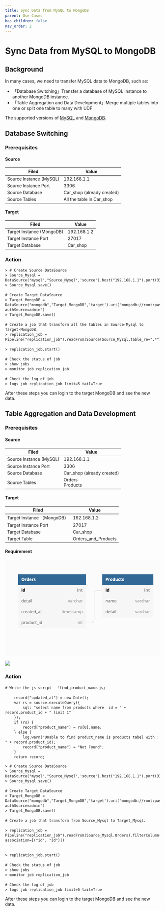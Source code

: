 ```yaml
---
title: Sync Data from MySQL to MongoDB
parent: Use Cases
has_children: false
nav_order: 2
---
```

# Sync Data from MySQL to MongoDB

## Background

In many cases, we need to transfer MySQL data to MongoDB, such as:

- 「Database Switching」Transfer a database of MySQL instance to another MongoDB instance.
- 「Table Aggregation and Data Development」Merge multiple tables into one  or split one table to many with UDF

The supported versions of [MySQL](../../Connectors/pre-build-connectors.md#MongoDB) and [MongoDB](../../Connectors/pre-build-connectors.md#MongoDB).

## Database Switching

### Prerequisites

#### Source 

| Filed                    | **Value**                  |
| ------------------------ | -------------------------- |
| Source Instance  (MySQL) | 192.168.1.1                |
| Source Instance Port     | 3306                       |
| Source Database          | Car_shop (already created) |
| Source Tables            | All the table in Car_shop  |

#### Target 

| Filed                      | **Value**   |
| -------------------------- | ----------- |
| Target Instance  (MongoDB) | 192.168.1.2 |
| Target Instance Port       | 27017       |
| Target Database            | Car_shop    |

### Action

```
> # Create Source DataSource
> Source_Mysql = DataSource("mysql","Source_Mysql",'source').host("192.168.1.1").port(3306).username('root').password('password').db('Car_shop')
> Source_Mysql.save()

# Create Target DataSource
> Target_MongoDB = DataSource("mongodb","Target_MongoDB",'target').uri("mongodb://root:password@192.168.1.2:27017/Car_shop?authSource=admin")
> Target_MongoDB.save()

# Create a job that transform all the tables in Source-Mysql to Target-MongoDB.
> replication_job = Pipeline("replication_job").readFrom(Source(Source_Mysql,table_re=".*")).writeTo(Target_MongoDB)

> replication_job.start()

# Check the status of job
> show jobs
> monitor job replication_job

# Check the log of job
> logs job replication_job limit=5 tail=True 
```

After these steps you can login to the  target MongoDB and see the new data.

## Table Aggregation and Data Development

### Prerequisites

#### Source 

| Filed                   | **Value**                  |
| ----------------------- | -------------------------- |
| Source Instance (MySQL) | 192.168.1.1                |
| Source Instance Port    | 3306                       |
| Source Database         | Car_shop (already created) |
| Source Tables           | Orders<br />Products       |

#### Target 

| Filed                        | **Value**           |
| ---------------------------- | ------------------- |
| Target Instance  （MongoDB） | 192.168.1.2         |
| Target Instance Port         | 27017               |
| Target Database              | Car_shop            |
| Target Table                 | Orders_and_Products |

#### Requirement

![](../../../assets/mysql-to-mysql-1.png)



![](/Users/edisonchow/tapdata/tapdata-community-docs/assets/mysql-to-mysql-2.png)







### Action

```
# Write the js script  「find_product_name.js」

	record["updated_at"] = new Date();
	var rs = source.executeQuery({
		sql: "select name from products where  id = " + record.product_id + " limit 1"
	});
	if (rs) {
		record["product_name"] = rs[0].name;
	} else {
		log.warn("Unable to find product_name is products tabel with : " + record.product_id);
		record["product_name"] = "Not Found";
	}
	return record;

```





```
> # Create Source DataSource
> Source_Mysql = DataSource("mysql","Source_Mysql",'source').host("192.168.1.1").port(3306).username('root').password('password').db('Car_shop')
> Source_Mysql.save()

# Create Target DataSource
> Target_MongoDB = DataSource("mongodb","Target_MongoDB",'target').uri("mongodb://root:password@192.168.1.2:27017/Car_shop?authSource=admin")
> Target_MongoDB.save()

# Create a job that transform from Source_Mysql to Target_Mysql.

> replication_job = Pipeline("replication_job").readFrom(Source_Mysql.Orders).filterColumn(["id","detail","created_at","product_id"],FilterType.keep).js("/path/find_product_name.js").writeTo("Target_MongoDB.Orders_and_Products",writeMode=WriteMode.upsert, association=[("id", "id")])


> replication_job.start()

# Check the status of job
> show jobs
> monitor job replication_job

# Check the log of job
> logs job replication_job limit=5 tail=True 
```

After these steps you can login to the  target MongoDB and see the new data.
